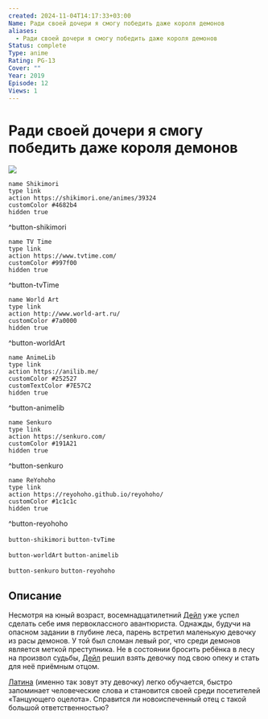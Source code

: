 ```yaml
---
created: 2024-11-04T14:17:33+03:00
Name: Ради своей дочери я смогу победить даже короля демонов
aliases:
  - Ради своей дочери я смогу победить даже короля демонов
Status: complete
Type: anime
Rating: PG-13
Cover: ""
Year: 2019
Episode: 12
Views: 1
---
```


# Ради своей дочери я смогу победить даже короля демонов

![](https://nyaa.shikimori.one/uploads/poster/animes/39324/58edcb564a9333b11c05f077158a599d.jpeg)

```button
name Shikimori
type link
action https://shikimori.one/animes/39324
customColor #4682b4
hidden true
```
^button-shikimori

```button
name TV Time
type link
action https://www.tvtime.com/
customColor #997f00
hidden true
```
^button-tvTime

```button
name World Art
type link
action http://www.world-art.ru/
customColor #7a0000
hidden true
```
^button-worldArt

```button
name AnimeLib
type link
action https://anilib.me/
customColor #252527
customTextColor #7E57C2
hidden true
```
^button-animelib

```button
name Senkuro
type link
action https://senkuro.com/
customColor #191A21
hidden true
```
^button-senkuro

```button
name ReYohoho
type link
action https://reyohoho.github.io/reyohoho/
customColor #1c1c1c
hidden true
```
^button-reyohoho

`button-shikimori` `button-tvTime`

`button-worldArt` `button-animelib`

`button-senkuro` `button-reyohoho`

## Описание

Несмотря на юный возраст, восемнадцатилетний [Дейл](https://shikimori.one/characters/151530-dale)  уже успел сделать себе имя первоклассного авантюриста. Однажды, будучи на опасном задании в глубине леса, парень встретил маленькую девочку из расы демонов. У той был сломан левый рог, что среди демонов является меткой преступника. Не в состоянии бросить ребёнка в лесу на произвол судьбы, [Дейл](https://shikimori.one/characters/151530-dale) решил взять девочку под свою опеку и стать для неё приёмным отцом.

[Латина](https://shikimori.one/characters/144250-latina) (именно так зовут эту девочку) легко обучается, быстро запоминает человеческие слова и становится своей среди посетителей «Танцующего оцелота». Справится ли новоиспеченный отец с такой большой ответственностью?
